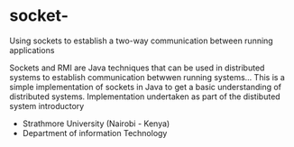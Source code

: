 # socket-
Using sockets to establish a two-way communication between running applications

Sockets and RMI are Java techniques that can be used in distributed systems to establish communication betwwen running systems...
This is a simple implementation of sockets in Java to get a basic understanding of distributed systems. Implementation undertaken 
as part of the distibuted system introductory
  - Strathmore University (Nairobi - Kenya)
  - Department of information Technology
